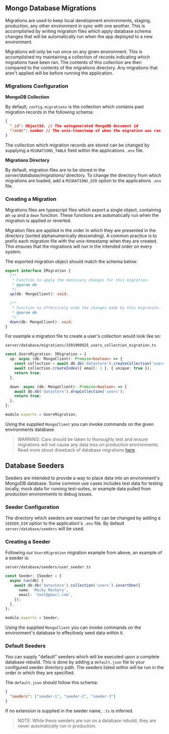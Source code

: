 ## Mongo Database Migrations

Migrations are used to keep local development environments, staging, production, any other environment in sync with
one another. This is accomplished by writing migration files which apply database schema changes that will be automatically
run when the app deployed to a new environment.

Migrations will only be run once on any given environment. This is accomplished
my maintaining a collection of records indicating which migrations have been ran. The contents
of this collection are then compared to the contents of the migrations directory. Any migrations
that aren't applied will be before running the application.

### Migrations Configuration

**MongoDB Collection**

By default, `config.migrations` is the collection which contains past migration records in the following schema:

```json
{
  "_id": ObjectId, // The autogenerated MongoDB document id
  "ranAt": number // The unix-timestamp of when the migration was ran
}
```

The collection which migration records are stored can be changed by supplying a `MIGRATIONS_TABLE` field within the
applications `.env` file.

**Migrations Directory**

By default, migration files are to be stored in the _server/database/migrations/_ directory. To change the directory from
which migrations are loaded, add a `MIGRATIONS_DIR` option to the applications `.env` file.

### Creating a Migration

Migrations files are typescript files which export a single object, containing an `up` and a `down` function.
These functions are automatically run when the migration is applied or reverted.

Migration files are applied in the order in which they are presented in the directory (sorted alphanumerically descending).
A common practice is to prefix each migration file with the unix-timestamp when they are created.
This ensures that the migrations will run in the intended order on every system.

The exported migration object should match the schema below:

```typescript
export interface IMigration {
  /**
   * Function to apply the necessary changes for this migration.
   * @param db
   */
  up(db: MongoClient): void;

  /**
   * Function to effectively undo the changes made by this migration.
   * @param db
   */
  down(db: MongoClient): void;
}
```

For example a migration file to create a user's collection would look like so:

`server/database/migrations/1591998925_users_collection_migration.ts`

```typescript
const UsersMigration: IMigration = {
  up: async (db: MongoClient): Promise<boolean> => {
    const collection = await db.db('datastore').createCollection('users', {});
    await collection.createIndex({ email: 1 }, { unique: true });
    return true;
  },

  down: async (db: MongoClient): Promise<boolean> => {
    await db.db('datastore').dropCollection('users');
    return true;
  },
};

module.exports = UsersMigration;
```

Using the supplied `MongoClient` you can invoke commands on the given environments database.

> WARNING: Care should be taken to thoroughly test and ensure migrations will not cause any data loss
> on production environments. Read more about drawback of database migrations [here](https://en.wikipedia.org/wiki/Schema_migration).

## Database Seeders

Seeders are intended to provide a way to place data into an environment's MongoDB database. Some common
use cases includes test data for testing locally, mock data for running test-suites, or example data pulled
from production environments to debug issues.

### Seeder Configuration

The directory which seeders are searched for can be changed by adding a `SEEDER_DIR` option to the application's `.env` file.
By default `server/database/seeders` will be used.

### Creating a Seeder

Following our `UsersMigration` migration example from above, an example of a seeder is:

`server/database/seeders/user_seeder.ts`

```typescript
const Seeder: ISeeder = {
  async run(db) {
    await db.db('datastore').collection('users').insertOne({
      name: 'Mocky Mockery',
      email: 'test@gmail.com',
    });
  },
};

module.exports = Seeder;
```

Using the supplied `MongoClient` you can invoke commands on the environment's database to effectively seed data within it.

### Default Seeders

You can supply "default" seeders which will be executed upon a complete database rebuild. This is done by adding a `default.json`
file to your configured seeder directory path. The seeders listed within will be run in
the order in which they are specified.

The `default.json` should follow this schema:

```json
{
  "seeders": ["seeder-1", "seeder-2", "seeder-3"]
}
```

If no extension is supplied in the seeder name, `.ts` is inferred.

> NOTE: While these seeders are run on a database rebuild, they are never automatically run in production.
